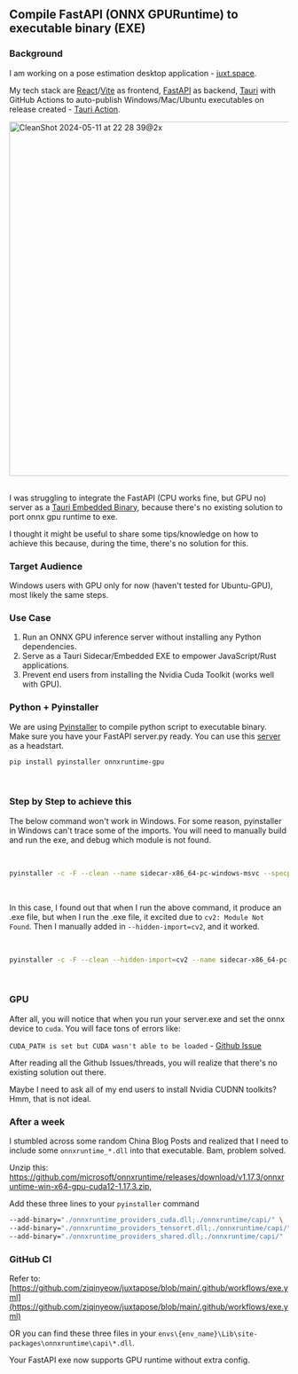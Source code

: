 ## Compile FastAPI (ONNX GPURuntime) to executable binary (EXE)

### Background

I am working on a pose estimation desktop application - [juxt.space](https://github.com/ziqinyeow/juxt.space). 

My tech stack are [React](https://react.dev/)/[Vite](https://vitejs.dev/) as frontend, [FastAPI](https://fastapi.tiangolo.com/) as backend, [Tauri](https://tauri.app/) with GitHub Actions to auto-publish Windows/Mac/Ubuntu executables on release created - [Tauri Action](https://github.com/tauri-apps/tauri-action).

<img width="639" alt="CleanShot 2024-05-11 at 22 28 39@2x" src="https://github.com/ziqinyeow/fastapi-onnx-gpu-exe/assets/74515561/5e0ec5aa-ac42-43e6-bfc7-445b10ba8730">

\
I was struggling to integrate the FastAPI (CPU works fine, but GPU no) server as a [Tauri Embedded Binary](https://tauri.app/v1/guides/building/sidecar/), because there's no existing solution to port onnx gpu runtime to exe.

I thought it might be useful to share some tips/knowledge on how to achieve this because, during the time, there's no solution for this.

### Target Audience

Windows users with GPU only for now (haven't tested for Ubuntu-GPU), most likely the same steps.

### Use Case

1. Run an ONNX GPU inference server without installing any Python dependencies.
2. Serve as a Tauri Sidecar/Embedded EXE to empower JavaScript/Rust applications.
3. Prevent end users from installing the Nvidia Cuda Toolkit (works well with GPU).

### Python + Pyinstaller

We are using [Pyinstaller](https://pyinstaller.org/en/stable/) to compile python script to executable binary. Make sure you have your FastAPI server.py ready. You can use this [server](https://github.com/ziqinyeow/juxtapose/blob/main/examples/fastapi-pyinstaller/) as a headstart.

```bash
pip install pyinstaller onnxruntime-gpu
```

<br />


### Step by Step to achieve this

The below command won't work in Windows. For some reason, pyinstaller in Windows can't trace some of the imports. You will need to manually build and run the exe, and debug which module is not found. 

<br />


```bash
pyinstaller -c -F --clean --name sidecar-x86_64-pc-windows-msvc --specpath dist --distpath dist server.py
```

<br />

In this case, I found out that when I run the above command, it produce an .exe file, but when I run the .exe file, it excited due to `cv2: Module Not Found`. 
Then I manually added in `--hidden-import=cv2`, and it worked.

<br />

```bash
pyinstaller -c -F --clean --hidden-import=cv2 --name sidecar-x86_64-pc-windows-msvc --specpath dist --distpath dist server.py
```

<br />


### GPU

After all, you will notice that when you run your server.exe and set the onnx device to `cuda`. You will face tons of errors like:

`CUDA_PATH is set but CUDA wasn't able to be loaded` - [Github Issue](https://github.com/microsoft/onnxruntime/issues/13576)

After reading all the Github Issues/threads, you will realize that there's no existing solution out there.

Maybe I need to ask all of my end users to install Nvidia CUDNN toolkits? Hmm, that is not ideal.

### After a week

I stumbled across some random China Blog Posts and realized that I need to include some `onnxruntime_*.dll` into that executable. Bam, problem solved.

Unzip this: https://github.com/microsoft/onnxruntime/releases/download/v1.17.3/onnxruntime-win-x64-gpu-cuda12-1.17.3.zip,

Add these three lines to your `pyinstaller` command

```bash
--add-binary="./onnxruntime_providers_cuda.dll;./onnxruntime/capi/" \
--add-binary="./onnxruntime_providers_tensorrt.dll;./onnxruntime/capi/" \
--add-binary="./onnxruntime_providers_shared.dll;./onnxruntime/capi/"
```

### GitHub CI

Refer to: [https://github.com/ziqinyeow/juxtapose/blob/main/.github/workflows/exe.yml](https://github.com/ziqinyeow/juxtapose/blob/main/.github/workflows/exe.yml)

OR you can find these three files in your `envs\{env_name}\Lib\site-packages\onnxruntime\capi\*.dll`.

Your FastAPI exe now supports GPU runtime without extra config.


